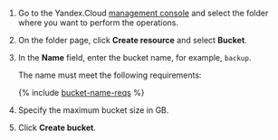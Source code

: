 1. Go to the Yandex.Cloud [management console](https://console.cloud.yandex.com) and select the folder where you want to perform the operations.

1. On the folder page, click **Create resource** and select **Bucket**.

1. In the **Name** field, enter the bucket name, for example, `backup`.

   The name must meet the following requirements:

   {% include [bucket-name-reqs](../../_includes/bucket-name-reqs.md) %}

1. Specify the maximum bucket size in GB.

1. Click **Create bucket**.

